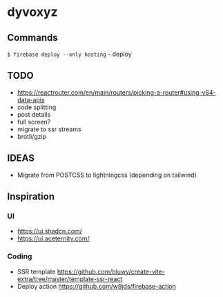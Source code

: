 # dyvoxyz

## Commands

`$ firebase deploy --only hosting` - deploy

## TODO

- https://reactrouter.com/en/main/routers/picking-a-router#using-v64-data-apis
- code splitting
- post details
- full screen?
- migrate to ssr streams
- brotli/gzip

## IDEAS

- Migrate from POSTCSS to lightningcss (depending on tailwind)

## Inspiration

### UI

- https://ui.shadcn.com/
- https://ui.aceternity.com/

### Coding

- SSR template https://github.com/bluwy/create-vite-extra/tree/master/template-ssr-react
- Deploy action https://github.com/w9jds/firebase-action
